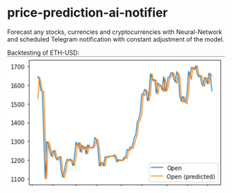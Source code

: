 # price-prediction-ai-notifier
 Forecast any stocks, currencies and cryptocurrencies with Neural-Network and scheduled Telegram notification with constant adjustment of the model.
 
Backtesting of ETH-USD:
![img_1.png](eth-usd.png)
